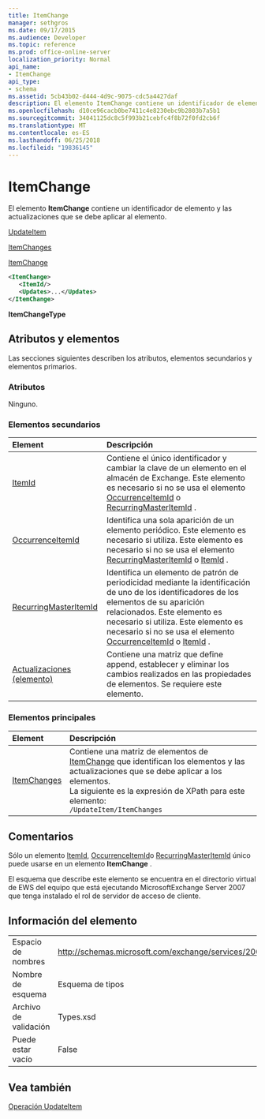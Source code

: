 ```yaml
---
title: ItemChange
manager: sethgros
ms.date: 09/17/2015
ms.audience: Developer
ms.topic: reference
ms.prod: office-online-server
localization_priority: Normal
api_name:
- ItemChange
api_type:
- schema
ms.assetid: 5cb43b02-d444-4d9c-9075-cdc5a4427daf
description: El elemento ItemChange contiene un identificador de elemento y las actualizaciones que se debe aplicar al elemento.
ms.openlocfilehash: d10ce96cacb0be7411c4e8230ebc9b2803b7a5b1
ms.sourcegitcommit: 34041125dc8c5f993b21cebfc4f8b72f0fd2cb6f
ms.translationtype: MT
ms.contentlocale: es-ES
ms.lasthandoff: 06/25/2018
ms.locfileid: "19836145"
---
```

# <a name="itemchange"></a>ItemChange

El elemento **ItemChange** contiene un identificador de elemento y las actualizaciones que se debe aplicar al elemento. 
  
[UpdateItem](updateitem.md)
  
[ItemChanges](itemchanges.md)
  
[ItemChange](itemchange.md)
  
```xml
<ItemChange>
   <ItemId/>
   <Updates>...</Updates>
</ItemChange>
```

 **ItemChangeType**
## <a name="attributes-and-elements"></a>Atributos y elementos

Las secciones siguientes describen los atributos, elementos secundarios y elementos primarios.
  
### <a name="attributes"></a>Atributos

Ninguno.
  
### <a name="child-elements"></a>Elementos secundarios

|**Element**|**Descripción**|
|:-----|:-----|
|[ItemId](itemid.md) <br/> |Contiene el único identificador y cambiar la clave de un elemento en el almacén de Exchange. Este elemento es necesario si no se usa el elemento [OccurrenceItemId](occurrenceitemid.md) o [RecurringMasterItemId](recurringmasteritemid.md) .  <br/> |
|[OccurrenceItemId](occurrenceitemid.md) <br/> |Identifica una sola aparición de un elemento periódico. Este elemento es necesario si utiliza. Este elemento es necesario si no se usa el elemento [RecurringMasterItemId](recurringmasteritemid.md) o [ItemId](itemid.md) .  <br/> |
|[RecurringMasterItemId](recurringmasteritemid.md) <br/> |Identifica un elemento de patrón de periodicidad mediante la identificación de uno de los identificadores de los elementos de su aparición relacionados. Este elemento es necesario si utiliza. Este elemento es necesario si no se usa el elemento [OccurrenceItemId](occurrenceitemid.md) o [ItemId](itemid.md) .  <br/> |
|[Actualizaciones (elemento)](updates-item.md) <br/> |Contiene una matriz que define append, establecer y eliminar los cambios realizados en las propiedades de elementos. Se requiere este elemento.  <br/> |
   
### <a name="parent-elements"></a>Elementos principales

|**Element**|**Descripción**|
|:-----|:-----|
|[ItemChanges](itemchanges.md) <br/> |Contiene una matriz de elementos de [ItemChange](itemchange.md) que identifican los elementos y las actualizaciones que se debe aplicar a los elementos.  <br/> La siguiente es la expresión de XPath para este elemento:  <br/>  `/UpdateItem/ItemChanges` <br/> |
   
## <a name="remarks"></a>Comentarios

Sólo un elemento [ItemId](itemid.md), [OccurrenceItemId](occurrenceitemid.md)o [RecurringMasterItemId](recurringmasteritemid.md) único puede usarse en un elemento **ItemChange** . 
  
El esquema que describe este elemento se encuentra en el directorio virtual de EWS del equipo que está ejecutando MicrosoftExchange Server 2007 que tenga instalado el rol de servidor de acceso de cliente.
  
## <a name="element-information"></a>Información del elemento

|||
|:-----|:-----|
|Espacio de nombres  <br/> |http://schemas.microsoft.com/exchange/services/2006/types  <br/> |
|Nombre de esquema  <br/> |Esquema de tipos  <br/> |
|Archivo de validación  <br/> |Types.xsd  <br/> |
|Puede estar vacío  <br/> |False  <br/> |
   
## <a name="see-also"></a>Vea también



[Operación UpdateItem](updateitem-operation.md)

